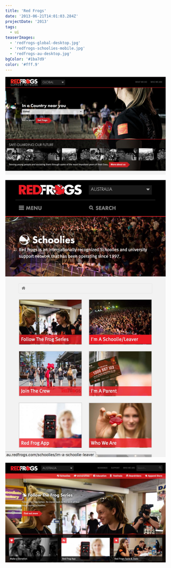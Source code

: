 ```yaml
---
title: 'Red Frogs'
date: '2013-06-21T14:01:03.284Z'
projectDate: '2013'
tags:
  - ui
teaserImages:
  - 'redfrogs-global-desktop.jpg'
  - 'redfrogs-schoolies-mobile.jpg'
  - 'redfrogs-au-desktop.jpg'
bgColor: '#1ba7d9'
color: '#fff.9'
---
```


![Red Frogs Global Site on Desktop](redfrogs-global-desktop.jpg 'desktop')

![Red Frogs Australian Site on Mobile](redfrogs-schoolies-mobile.jpg 'mobile')

![Red Frogs Australia Schoolies on Desktop](redfrogs-au-desktop.jpg 'desktop')
